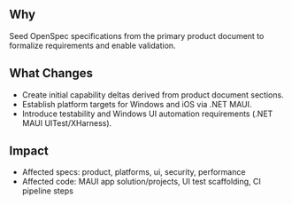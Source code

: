 ## Why
Seed OpenSpec specifications from the primary product document to formalize requirements and enable validation.

## What Changes
- Create initial capability deltas derived from product document sections.
- Establish platform targets for Windows and iOS via .NET MAUI.
- Introduce testability and Windows UI automation requirements (.NET MAUI UITest/XHarness).

## Impact
- Affected specs: product, platforms, ui, security, performance
- Affected code: MAUI app solution/projects, UI test scaffolding, CI pipeline steps

